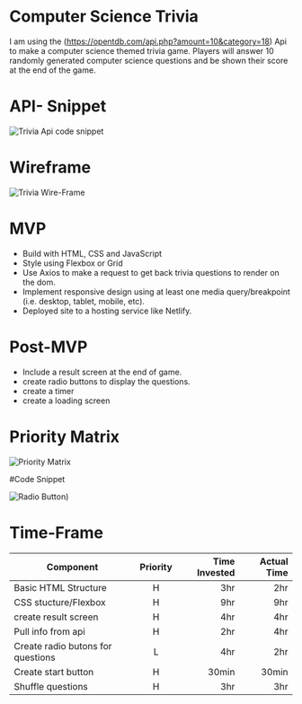 

# Computer Science Trivia 

I am using the (https://opentdb.com/api.php?amount=10&category=18) Api to make a computer science themed trivia game. Players will answer 10 randomly generated computer science questions and be shown their score at the end of the game. 


  # API- Snippet 

  ![Trivia Api code snippet](https://i.imgur.com/up86cdQ.png?)

# Wireframe
 ![Trivia Wire-Frame](https://i.imgur.com/0T0K8nA.png)

# MVP
- Build with HTML, CSS and JavaScript
- Style using Flexbox or Grid
- Use Axios to make a request to get back trivia questions to render on the dom.
- Implement responsive design using at least one media query/breakpoint (i.e. desktop, tablet, mobile, etc).
- Deployed site to a hosting service like Netlify.
 

# Post-MVP
- Include a result screen at the end of game. 
- create radio buttons to display the questions. 
- create a timer 
- create a loading screen 





# Priority Matrix 

![Priority Matrix](https://i.imgur.com/HjRTNUV.png)


#Code Snippet 

![Radio Button](https://i.imgur.com/2syCgZP.png))

# Time-Frame
| Component | Priority| Time Invested |Actual Time   |
| ------------- |:-------------:| -----:| ------:
| Basic HTML Structure     | H | 3hr | 2hr | 2hr
| CSS stucture/Flexbox    | H    |  9hr | 9hr 
| create result screen | H | 4hr | 4hr | 4hr
| Pull info from api | H | 2hr  | 4hr | 4hr 
| Create radio butons for questions | L |  4hr | 2hr
|Create start button| H | 30min | 30min
| Shuffle questions | H | 3hr | 3hr 




